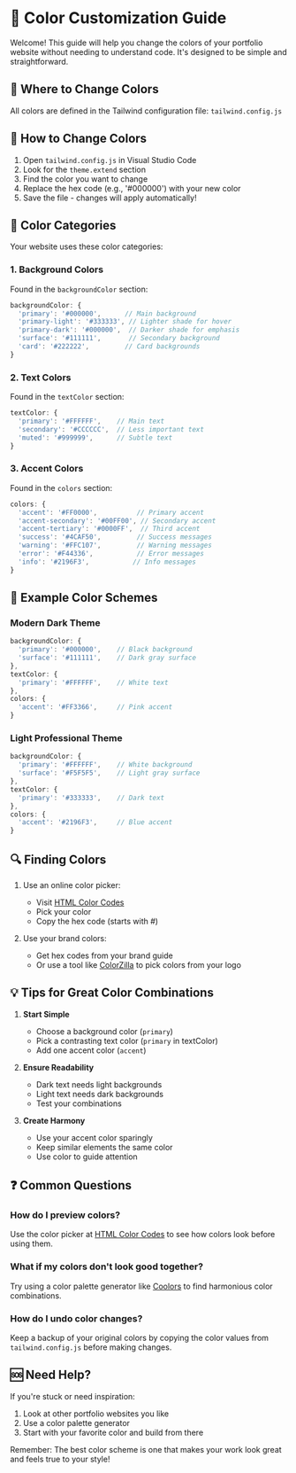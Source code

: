 # 🎨 Color Customization Guide

Welcome! This guide will help you change the colors of your portfolio website without needing to understand code. It's designed to be simple and straightforward.

## 📍 Where to Change Colors

All colors are defined in the Tailwind configuration file:
`tailwind.config.js`

## 🌈 How to Change Colors

1. Open `tailwind.config.js` in Visual Studio Code
2. Look for the `theme.extend` section
3. Find the color you want to change
4. Replace the hex code (e.g., '#000000') with your new color
5. Save the file - changes will apply automatically!

## 🎯 Color Categories

Your website uses these color categories:

### 1. Background Colors
Found in the `backgroundColor` section:
```js
backgroundColor: {
  'primary': '#000000',      // Main background
  'primary-light': '#333333', // Lighter shade for hover
  'primary-dark': '#000000',  // Darker shade for emphasis
  'surface': '#111111',       // Secondary background
  'card': '#222222',         // Card backgrounds
}
```

### 2. Text Colors
Found in the `textColor` section:
```js
textColor: {
  'primary': '#FFFFFF',    // Main text
  'secondary': '#CCCCCC',  // Less important text
  'muted': '#999999',      // Subtle text
}
```

### 3. Accent Colors
Found in the `colors` section:
```js
colors: {
  'accent': '#FF0000',          // Primary accent
  'accent-secondary': '#00FF00', // Secondary accent
  'accent-tertiary': '#0000FF',  // Third accent
  'success': '#4CAF50',         // Success messages
  'warning': '#FFC107',         // Warning messages
  'error': '#F44336',           // Error messages
  'info': '#2196F3',           // Info messages
}
```

## 🎨 Example Color Schemes

### Modern Dark Theme
```js
backgroundColor: {
  'primary': '#000000',    // Black background
  'surface': '#111111',    // Dark gray surface
},
textColor: {
  'primary': '#FFFFFF',    // White text
},
colors: {
  'accent': '#FF3366',     // Pink accent
}
```

### Light Professional Theme
```js
backgroundColor: {
  'primary': '#FFFFFF',    // White background
  'surface': '#F5F5F5',    // Light gray surface
},
textColor: {
  'primary': '#333333',    // Dark text
},
colors: {
  'accent': '#2196F3',     // Blue accent
}
```

## 🔍 Finding Colors

1. Use an online color picker:
   - Visit [HTML Color Codes](https://htmlcolorcodes.com/color-picker/)
   - Pick your color
   - Copy the hex code (starts with #)

2. Use your brand colors:
   - Get hex codes from your brand guide
   - Or use a tool like [ColorZilla](https://www.colorzilla.com/) to pick colors from your logo

## 💡 Tips for Great Color Combinations

1. **Start Simple**
   - Choose a background color (`primary`)
   - Pick a contrasting text color (`primary` in textColor)
   - Add one accent color (`accent`)

2. **Ensure Readability**
   - Dark text needs light backgrounds
   - Light text needs dark backgrounds
   - Test your combinations

3. **Create Harmony**
   - Use your accent color sparingly
   - Keep similar elements the same color
   - Use color to guide attention

## ❓ Common Questions

### How do I preview colors?
Use the color picker at [HTML Color Codes](https://htmlcolorcodes.com/color-picker/) to see how colors look before using them.

### What if my colors don't look good together?
Try using a color palette generator like [Coolors](https://coolors.co/) to find harmonious color combinations.

### How do I undo color changes?
Keep a backup of your original colors by copying the color values from `tailwind.config.js` before making changes.

## 🆘 Need Help?

If you're stuck or need inspiration:
1. Look at other portfolio websites you like
2. Use a color palette generator
3. Start with your favorite color and build from there

Remember: The best color scheme is one that makes your work look great and feels true to your style! 